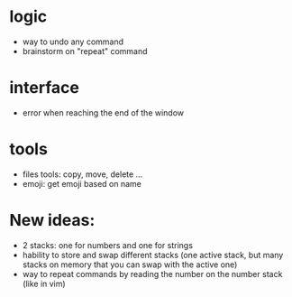 # logic
 - way to undo any command
 - brainstorm on "repeat" command

# interface
 - error when reaching the end of the window

# tools
 - files tools: copy, move, delete ...
 - emoji: get emoji based on name


# New ideas:
 - 2 stacks: one for numbers and one for strings
 - hability to store and swap different stacks (one active stack, but many stacks on memory that you can swap with the active one)
 - way to repeat commands by reading the number on the number stack (like in vim)



